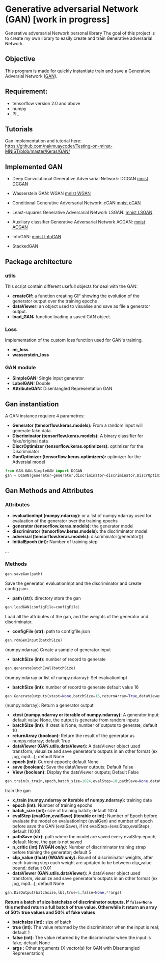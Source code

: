 # Generative adversarial Network (GAN) [work in progress]
Generative adversarial Network personal library
The goal of this project is to create my own library to easily create and train Generative adversarial Network.


## Objective

This program is made for quickly instantiate train and save a Generative Adversial Network ([GAN](https://en.wikipedia.org/wiki/Generative_adversarial_network)).<br>



## Requirement: 
- tensorflow version 2.0 and above
- numpy
- PIL


## Tutorials
Gan implementation and tutorial here:<br>
https://github.com/nakmuaycoder/Testing-on-minst-MNIST/blob/master/Keras/GAN/



## Implemented GAN 
- Deep Convolutional Generative Adversarial Network: DCGAN [mnist DCGAN](https://github.com/nakmuaycoder/Testing-on-minst-MNIST/blob/master/Keras/GAN/DCGAN-V2.ipynb)
- Wasserstein GAN: WGAN [mnist WGAN](https://github.com/nakmuaycoder/Testing-on-minst-MNIST/blob/master/Keras/GAN/WGAN-V2.ipynb)
- Conditional Generative Adversarial Network: cGAN [mnist cGAN](https://github.com/nakmuaycoder/Testing-on-minst-MNIST/blob/master/Keras/GAN/cGan-V2.ipynb)
- Least-squares Generative Adversarial Network LSGAN: [mnist LSGAN](https://github.com/nakmuaycoder/Testing-on-minst-MNIST/blob/master/Keras/GAN/LSGAN-V2.ipynb)
- Auxiliary classifier Generative Adversarial Network ACGAN: [mnist ACGAN](https://github.com/nakmuaycoder/Testing-on-minst-MNIST/blob/master/Keras/GAN/ACGAN-V2.ipynb)
- InfoGAN: [mnist InfoGAN](https://github.com/nakmuaycoder/Testing-on-minst-MNIST/blob/master/Keras/GAN/InfoGAN-V2.ipynb)

- StackedGAN


## Package architecture

### utils

This script contain different usefull objects for deal with the GAN:
- **createGif:** a function creating GIF showing the evolution of the generator output over the training epochs
- **dataViewer:** an object used to visualise and save as file a generator output.
- **load_GAN:** function loading a saved GAN object.

### Loss

Implementation of the custom loss function used for GAN's training.
- **mi_loss**
- **wasserstein_loss**

### GAN module
- **SimpleGAN:** Single input generator
- **LabelGAN:** Double
- **AttributeGAN:** Disentangled Representation GAN


## Gan instantiation
A GAN instance requiere 4 parametres:
- **Generator (tensorflow.keras.models):** From a random input will generate fake data
- **Discriminator (tensorflow.keras.models):** A binary classifier for fake/original data
- **DiscrOptimizer (tensorflow.keras.optimizers):** optimizer for the Discriminator
- **GanOptimizer (tensorflow.keras.optimizers):** optimizer for the Adversial model


```python
from GAN.GAN.SimpleGAN import DCGAN
gan = DCGAN(generator=generator,discriminator=discriminator,DiscrOptimizer=RMSprop(lr=2e-4, decay=6e-8),GanOptimizer=RMSprop(lr=1e-4, decay=3e-8))
```


## Gan Methods and Attributes


### Attributes
- **evaluationInpt (numpy.ndarray):** or a list of numpy.ndarray used for evaluation of the generator over the training epochs
- **generator (tensorflow.keras.models):** the generator model
- **discriminator (tensorflow.keras.models):** the discriminator model
- **adversial (tensorflow.keras.models):** discriminator(generator())
- **InitialEpoch (int):** Number of training step

...
### Methods
```python
gan.saveGan(path)
```
Save the generator, evaluationInpt and the discriminator and create config.json
- **path (str):** directory store the gan


```python
gan.loadGAN(configFile=configFile)
```
Load all the attributes of the gan, and the weights of the generator and discriminator.
- **configFile (str):** path to configfile.json


```python
gan.rdmGenInput(batchSize)
``` 
(numpy.ndarray) Create a sample of generator input
- **batchSize (int):** number of record to generate


```python
gan.generateBatchEval(batchSize)
```
(numpy.ndarray or list of numpy.ndarray): Set evaluationInpt
- **batchSize (int):** number of record to generate default value 16

```python
gan.GenerateOutputs(xtest=None,batchSize=16,returnArray=True,dataViewer=None,save=False,View=True,epoch=None)
```
(numpy.ndarray): Return a generator output
- **xtest (numpy.ndarray or iterable of numpy.ndarray):** A generator input; default value None, the output is generate from random inputs 
- **batchSize (int):** if xtest is None; number of outputs to generate; default 10
- **returnArray (boolean):** Return the result of the generator as numpy.ndarray; default True
- **dataViewer (GAN.utils.dataViewer):** A dataViewer object used transform, visualize and save generator's outputs in an other format (ex jpg, mp3...); default None
- **epoch (int):** Current eppoch; default None
- **save (boolean):** Save the dataViewer outputs; Default False
- **View (boolean):** Display the dataViewer outputs; Default False


```python
gan.train(x_train,epoch,batch_size=1024,evalStep=10,pathSave=None,dataViewer=None)
```
train the gan
- **x_train (numpy.ndarray or iterable of numpy.ndarray):** training data
- **epoch (int):** Number of training epochs 
- **batch_size (int):** size of training batch; default 1024
- **evalStep (evalGen,evalSave) (iterable or int):** Number of Epoch before evaluate the model on evaluationInpt (evalGen) and number of epoch before save the GAN (evalSave), if int evalStep=(evalStep,evalStep)  ; default (10,10)
- **pathSave (str):** path where the model are saved every evalStep epoch; default None, the gan is not saved
- **n_critic (int) (WGAN _only)_:** Number of discriminator training strep before training the generator;  default  5
- **clip_value (float) (WGAN _only)_:** Bound of discriminator weights, after each training step each weight are updated to be between clip_value bound; default 0.01
- **dataViewer (GAN.utils.dataViewer):** A dataViewer object used transform, visualize and save generator's outputs in an other format (ex jpg, mp3...); default None


```python
gan.DisOutput(batchsize,lbl,true=1,false=None,**args)
```
**Return a batch of size batchsize of discriminator outputs. If ```false=None``` this method return a full batch of true value. Otherwhile it return an array of 50% true values and 50% of fake values**
- **batchsize (int):** size of batch
- **true (int):** The value returned by the discriminator when the input is real; default 1
- **false (int):** The value returned by the discriminator when the input is fake; default None
- **args :** Other arguments (X vector(s) for GAN with Disentangled Representation)

